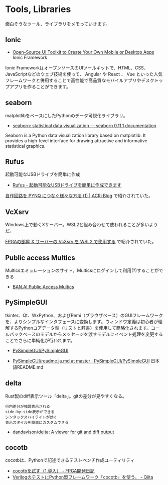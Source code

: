 # Tools, Libraries

面白そうなツール、ライブラリをメモっていきます。

## Ionic

* [Open-Source UI Toolkit to Create Your Own Mobile or Desktop Apps](https://ionicframework.com/jp/docs/) Ionic Framework

Ionic FrameworkはオープンソースのUIツールキットで、HTML、CSS、JavaScriptなどのウェブ技術を使って、 Angular や React 、 Vue といった人気フレームワークと併用することで高性能で高品質なモバイルアプリやデスクトップアプリを作ることができます。

## seaborn

matplotlibをベースにしたPythonのデータ可視化ライブラリ。

* [seaborn: statistical data visualization — seaborn 0.11.1 documentation](https://seaborn.pydata.org/)

Seaborn is a Python data visualization library based on matplotlib. It provides a high-level interface for drawing attractive and informative statistical graphics.

## Rufus

起動可能なUSBドライブを簡単に作成

* [Rufus - 起動可能なUSBドライブを簡単に作成できます](https://rufus.ie/ja/)

[自作回路を PYNQ につなぐ様々な方法 (1) | ACRi Blog](https://www.acri.c.titech.ac.jp/wordpress/archives/11224) で紹介されていた。

## VcXsrv

Windows上で動くXサーバー。WSL2と組み合わせて使われることが多いようだ。

[FPGAの部屋 X サーバーの VcXsrv を WSL2 で使用する](https://marsee101.blog.fc2.com/blog-entry-4932.html) で紹介されていた。

## Public access Multics

Multicsエミュレーションのサイト。Multicsにログインして利用(?)することができる

* [BAN.AI Public Access Multics](https://ban.ai/multics/)

## PySimpleGUI

tkinter、Qt、WxPython、およびRemi（ブラウザベース）のGUIフレームワークを、よりシンプルなインタフェースに変換します。ウィンドウ定義は初心者が理解するPythonコアデータ型（リストと辞書）を使用して簡略化されます。コールバックベースのモデルからメッセージを渡すモデルにイベント処理を変更することでさらに単純化が行われます。

* [PySimpleGUI/PySimpleGUI](https://github.com/PySimpleGUI/PySimpleGUI)

* [PySimpleGUI/readme.ja.md at master · PySimpleGUI/PySimpleGUI](https://github.com/PySimpleGUI/PySimpleGUI/blob/master/readme.ja.md) 日本語README.md

## delta

Rust製のdiff表示ツール「delta」。gitの差分が見やすくなる。

    行内差分が強調表示される
    side-by-side表示ができる
    シンタックスハイライトが効く
    表示スタイルを簡単にカスタムできる

* [dandavison/delta: A viewer for git and diff output](https://github.com/dandavison/delta)

## cocotb

cocotbは、Pythonで記述できるテストベンチ作成ユーティリティ

* [cocotbを試す（1.導入） - FPGA開発日記](https://msyksphinz.hatenablog.com/entry/2015/06/29/020000)
* [VerilogのテストにPython製フレームワーク「cocotb」を使う。 - Qiita](https://qiita.com/tethys_seesaa/items/99504dede7657f1619ce)
